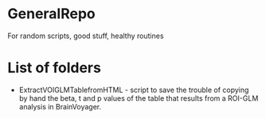 # GeneralRepo
For random scripts, good stuff, healthy routines

# List of folders
- ExtractVOIGLMTablefromHTML - script to save the trouble of copying by hand the beta, t and p values of the table that results from a ROI-GLM analysis in BrainVoyager.
